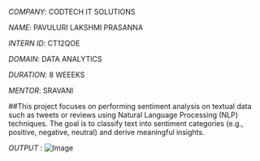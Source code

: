 *COMPANY*: CODTECH IT SOLUTIONS

*NAME*: PAVULURI LAKSHMI PRASANNA

*INTERN ID*: CT12QOE

*DOMAIN*: DATA ANALYTICS

*DURATION*: 8 WEEEKS

*MENTOR*: SRAVANI 

##This project focuses on performing sentiment analysis on textual data such as tweets or reviews using Natural Language Processing (NLP) techniques. The goal is to classify text into sentiment categories (e.g., positive, negative, neutral) and derive meaningful insights.

*OUTPUT* : ![Image](https://github.com/user-attachments/assets/1e3c3a81-ff83-4e45-a359-1f541dc5f00e)
